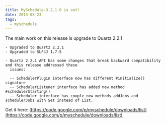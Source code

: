 ```yaml
---
title: MySchedule-3.2.1.0 is out!
date: 2013-08-23
tags:
  - myschedule
---
```


The main work on this release is upgrade to Quartz 2.2.1

    
    - Upgraded to Quartz 2.2.1
    - Upgraded to SLF4J 1.7.5
    
    - Quartz 2.2.1 API has some changes that break backward compatibility and this release addressed these
      issues:
    
      -- SchedulerPlugin interface now has different #initialize() signature
      -- SchedulerListener interface has added new method #schedulerStarting()
      -- Scheduler interface has couple new methods addJobs and schedulerJobs with Set instead of List.
    

Get it here: [https://code.google.com/p/myschedule/downloads/list](https://code.google.com/p/myschedule/downloads/list)